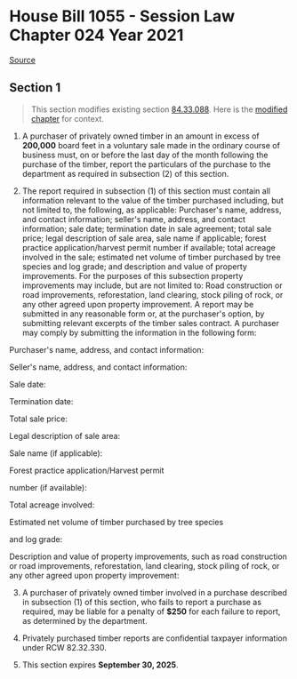 # House Bill 1055 - Session Law Chapter 024 Year 2021

[Source](http://lawfilesext.leg.wa.gov/biennium/2021-22/Pdf/Bills/Session%20Laws/House/1055.SL.pdf)
## Section 1
> This section modifies existing section [84.33.088](/rcw/84_property_taxes/84.33_timber_and_forestlands.md). Here is the [modified chapter](rcw/84_property_taxes/84.33_timber_and_forestlands.md) for context.

1. A purchaser of privately owned timber in an amount in excess of **200,000** board feet in a voluntary sale made in the ordinary course of business must, on or before the last day of the month following the purchase of the timber, report the particulars of the purchase to the department as required in subsection (2) of this section.

2. The report required in subsection (1) of this section must contain all information relevant to the value of the timber purchased including, but not limited to, the following, as applicable: Purchaser's name, address, and contact information; seller's name, address, and contact information; sale date; termination date in sale agreement; total sale price; legal description of sale area, sale name if applicable; forest practice application/harvest permit number if available; total acreage involved in the sale; estimated net volume of timber purchased by tree species and log grade; and description and value of property improvements. For the purposes of this subsection property improvements may include, but are not limited to: Road construction or road improvements, reforestation, land clearing, stock piling of rock, or any other agreed upon property improvement. A report may be submitted in any reasonable form or, at the purchaser's option, by submitting relevant excerpts of the timber sales contract. A purchaser may comply by submitting the information in the following form:

Purchaser's name, address, and contact information:

Seller's name, address, and contact information:

Sale date:

Termination date:

Total sale price:

Legal description of sale area:

Sale name (if applicable):

Forest practice application/Harvest permit

number (if available):

Total acreage involved:

Estimated net volume of timber purchased by tree species

and log grade:

Description and value of property improvements, such as road construction or road improvements, reforestation, land clearing, stock piling of rock, or any other agreed upon property improvement:

3. A purchaser of privately owned timber involved in a purchase described in subsection (1) of this section, who fails to report a purchase as required, may be liable for a penalty of **$250** for each failure to report, as determined by the department.

4. Privately purchased timber reports are confidential taxpayer information under RCW 82.32.330.

5. This section expires **September 30, 2025**.


